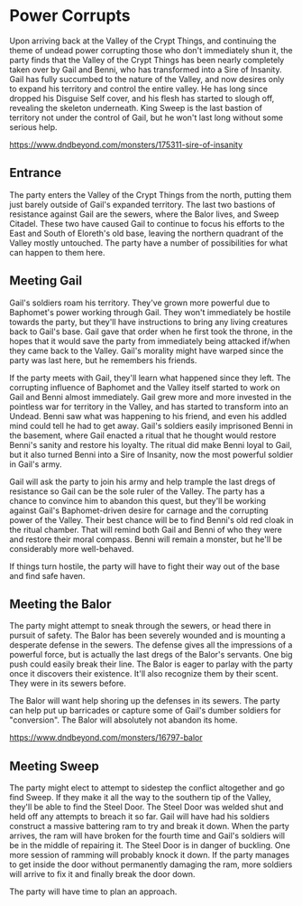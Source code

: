 # Power Corrupts
Upon arriving back at the Valley of the Crypt Things, and continuing the theme of undead power corrupting those who don't immediately shun it, the party finds that the Valley of the Crypt Things has been nearly completely taken over by Gail and Benni, who has transformed into a Sire of Insanity. Gail has fully succumbed to the nature of the Valley, and now desires only to expand his territory and control the entire valley. He has long since dropped his Disguise Self cover, and his flesh has started to slough off, revealing the skeleton underneath. King Sweep is the last bastion of territory not under the control of Gail, but he won't last long without some serious help.

https://www.dndbeyond.com/monsters/175311-sire-of-insanity

## Entrance
The party enters the Valley of the Crypt Things from the north, putting them just barely outside of Gail's expanded territory. The last two bastions of resistance against Gail are the sewers, where the Balor lives, and Sweep Citadel. These two have caused Gail to continue to focus his efforts to the East and South of Eloreth's old base, leaving the northern quadrant of the Valley mostly untouched. The party have a number of possibilities for what can happen to them here.

## Meeting Gail
Gail's soldiers roam his territory. They've grown more powerful due to Baphomet's power working through Gail. They won't immediately be hostile towards the party, but they'll have instructions to bring any living creatures back to Gail's base. Gail gave that order when he first took the throne, in the hopes that it would save the party from immediately being attacked if/when they came back to the Valley. Gail's morality might have warped since the party was last here, but he remembers his friends.

If the party meets with Gail, they'll learn what happened since they left. The corrupting influence of Baphomet and the Valley itself started to work on Gail and Benni almost immediately. Gail grew more and more invested in the pointless war for territory in the Valley, and has started to transform into an Undead. Benni saw what was happening to his friend, and even his addled mind could tell he had to get away. Gail's soldiers easily imprisoned Benni in the basement, where Gail enacted a ritual that he thought would restore Benni's sanity and restore his loyalty. The ritual did make Benni loyal to Gail, but it also turned Benni into a Sire of Insanity, now the most powerful soldier in Gail's army.

Gail will ask the party to join his army and help trample the last dregs of resistance so Gail can be the sole ruler of the Valley. The party has a chance to convince him to abandon this quest, but they'll be working against Gail's Baphomet-driven desire for carnage and the corrupting power of the Valley. Their best chance will be to find Benni's old red cloak in the ritual chamber. That will remind both Gail and Benni of who they were and restore their moral compass. Benni will remain a monster, but he'll be considerably more well-behaved.

If things turn hostile, the party will have to fight their way out of the base and find safe haven.

## Meeting the Balor
The party might attempt to sneak through the sewers, or head there in pursuit of safety. The Balor has been severely wounded and is mounting a desperate defense in the sewers. The defense gives all the impressions of a powerful force, but is actually the last dregs of the Balor's servants. One big push could easily break their line. The Balor is eager to parlay with the party once it discovers their existence. It'll also recognize them by their scent. They were in its sewers before.

The Balor will want help shoring up the defenses in its sewers. The party can help put up barricades or capture some of Gail's dumber soldiers for "conversion". The Balor will absolutely not abandon its home.

https://www.dndbeyond.com/monsters/16797-balor

## Meeting Sweep
The party might elect to attempt to sidestep the conflict altogether and go find Sweep. If they make it all the way to the southern tip of the Valley, they'll be able to find the Steel Door. The Steel Door was welded shut and held off any attempts to breach it so far. Gail will have had his soldiers construct a massive battering ram to try and break it down. When the party arrives, the ram will have broken for the fourth time and Gail's soldiers will be in the middle of repairing it. The Steel Door is in danger of buckling. One more session of ramming will probably knock it down. If the party manages to get inside the door without permanently damaging the ram, more soldiers will arrive to fix it and finally break the door down.

The party will have time to plan an approach.
